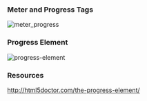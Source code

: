 ### Meter and Progress Tags

![meter_progress](http://imgur.com/kWuajCa.png)

### Progress Element

![progress-element](http://imgur.com/PgRE0op.png)


### Resources 

http://html5doctor.com/the-progress-element/
